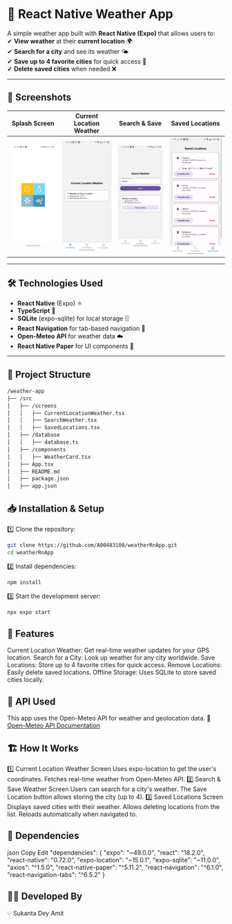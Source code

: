 # 📌 React Native Weather App  

A simple weather app built with **React Native (Expo)** that allows users to:  
✔ **View weather** at their **current location** 🌍  
✔ **Search for a city** and see its weather 🌤  
✔ **Save up to 4 favorite cities** for quick access 📍  
✔ **Delete saved cities** when needed ❌  

---

## 📸 Screenshots  
| Splash Screen | Current Location Weather | Search & Save | Saved Locations |
|-----------------|-----------------|-----------------|-----------------|
![Current Weather](assets/Screenshot0.jpeg) | ![Current Weather](assets/Screenshot1.jpeg) | ![Search Weather](assets/Screenshot2.jpeg) | ![Saved Locations](assets/Screenshot3.jpeg) |

---

## 🛠️ Technologies Used  
- **React Native** (Expo) ⚛️  
- **TypeScript** 🔹  
- **SQLite** (expo-sqlite) for local storage 🗄️  
- **React Navigation** for tab-based navigation 🔄  
- **Open-Meteo API** for weather data ☁️  
- **React Native Paper** for UI components 🎨  

---

## 📂 Project Structure  
```bash
/weather-app
├── /src
│   ├── /screens
│   │   ├── CurrentLocationWeather.tsx
│   │   ├── SearchWeather.tsx
│   │   ├── SavedLocations.tsx
│   ├── /database
│   │   ├── database.ts
│   ├── /components
│   │   ├── WeatherCard.tsx
│   ├── App.tsx
│   ├── README.md
│   ├── package.json
│   ├── app.json
```

## 📥 Installation & Setup

1️⃣ Clone the repository:  
```sh
git clone https://github.com/A00483108/weatherRnApp.git
cd weatherRnApp
```
2️⃣ Install dependencies:
```sh
npm install
```
3️⃣ Start the development server:
```sh
npx expo start
```


## 🚀 Features
Current Location Weather: Get real-time weather updates for your GPS location.
Search for a City: Look up weather for any city worldwide.
Save Locations: Store up to 4 favorite cities for quick access.
Remove Locations: Easily delete saved locations.
Offline Storage: Uses SQLite to store saved cities locally.


## 📌 API Used
This app uses the Open-Meteo API for weather and geolocation data.
🔗 [Open-Meteo API Documentation](https://open-meteo.com/en/docs)


## 🏗️ How It Works
1️⃣ Current Location Weather Screen
Uses expo-location to get the user's coordinates.
Fetches real-time weather from Open-Meteo API.
2️⃣ Search & Save Weather Screen
Users can search for a city's weather.
The Save Location button allows storing the city (up to 4).
3️⃣ Saved Locations Screen
Displays saved cities with their weather.
Allows deleting locations from the list.
Reloads automatically when navigated to.


## 🔧 Dependencies
json
Copy
Edit
"dependencies": {
  "expo": "~49.0.0",
  "react": "18.2.0",
  "react-native": "0.72.0",
  "expo-location": "~15.0.1",
  "expo-sqlite": "~11.0.0",
  "axios": "^1.5.0",
  "react-native-paper": "^5.11.2",
  "react-navigation": "^6.1.0",
  "react-navigation-tabs": "^6.5.2"
}

## 👨‍💻 Developed By
💡 Sukanta Dey Amit